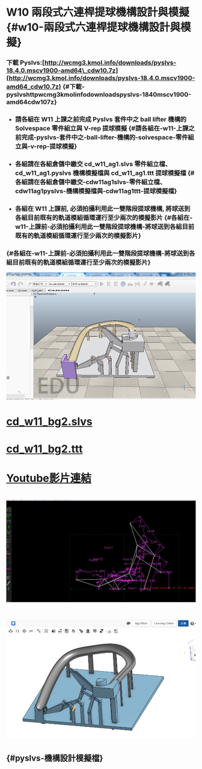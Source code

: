 # W10 兩段式六連桿提球機構設計與模擬 {#w10-兩段式六連桿提球機構設計與模擬}

### 下載 Pyslvs:[http://wcmg3.kmol.info/downloads/pyslvs-18.4.0.mscv1900-amd64\_cdw10.7z](http://wcmg3.kmol.info/downloads/pyslvs-18.4.0.mscv1900-amd64_cdw10.7z) {#下載-pyslvshttpwcmg3kmolinfodownloadspyslvs-1840mscv1900-amd64cdw107z}

* ### 請各組在 W11 上課之前完成 Pyslvs 套件中之 ball lifter 機構的 Solvespace 零件組立與 V-rep 提球模擬 {#請各組在-w11-上課之前完成-pyslvs-套件中之-ball-lifter-機構的-solvespace-零件組立與-v-rep-提球模擬}
* ### 各組請在各組倉儲中繳交 cd\_w11\_ag1.slvs 零件組立檔、cd\_w11\_ag1.pyslvs 機構模擬檔與 cd\_w11\_ag1.ttt 提球模擬檔 {#各組請在各組倉儲中繳交-cdw11ag1slvs-零件組立檔、cdw11ag1pyslvs-機構模擬檔與-cdw11ag1ttt-提球模擬檔}
* ### 各組在 W11 上課前, 必須拍攝利用此一雙階段提球機構, 將球送到各組目前既有的軌道模組循環運行至少兩次的模擬影片 {#各組在-w11-上課前-必須拍攝利用此一雙階段提球機構-將球送到各組目前既有的軌道模組循環運行至少兩次的模擬影片}

###  {#各組在-w11-上課前-必須拍攝利用此一雙階段提球機構-將球送到各組目前既有的軌道模組循環運行至少兩次的模擬影片}

![](/assets/1.jpg)

# [cd\_w11\_bg2.slvs](https://github.com/s40523201/cd2018/tree/gh-pages/連桿檔案%28更新%29)

# [cd\_w11\_bg2.ttt](https://github.com/s40523201/cd2018/blob/gh-pages/%E9%80%A3%E6%A1%BF%E6%AA%94%E6%A1%88%28%E6%9B%B4%E6%96%B0%29/%E7%AC%AC%E4%BA%8C%E7%B5%84%EF%BC%88%E4%BA%8C%E9%80%A3%E8%B6%95%E8%83%BD%E5%8B%95%EF%BC%89.ttt)

# [Youtube影片連結](https://www.youtube.com/watch?v=3RDBt2wN2YY)

# ![](/assets/機構.jpg)

# ![](/assets/2.jpg)

##  {#pyslvs-機構設計模擬檔}

# 



